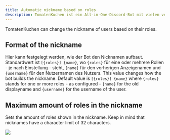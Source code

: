 ```yaml
---
title: Automatic nickname based on roles
description: TomatenKuchen ist ein All-in-One-Discord-Bot mit vielen verschiedenen Funktionen. Hilft beim Einrichten der rollenbasierten Nicknamen.
---
```


TomatenKuchen can change the nickname of users based on their roles.

## Format of the nickname

Hier kann festgelegt werden, wie der Bot den Nicknamen aufbaut. Standardwert ist `[{roles}] {name}`, wo `{roles}` für eine oder mehrere Rollen - je nach Einstellung - steht, `{name}` für den vorherigen Anzeigenamen und `{username}` für den Nutzernamen des Nutzers.
This value changes how the bot builds the nickname. Default value is `[{roles}] {name}` where `{roles}` stands for one or more roles - as configured - `{name}` for the old displayname and `{username}` for the username of the user.

## Maximum amount of roles in the nickname

Sets the amount of roles shown in the nickname. Keep in mind that nicknames have a character limit of 32 characters.

![](/img/autonick.png)
